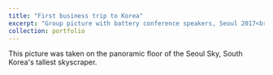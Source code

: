 ```yaml
---
title: "First business trip to Korea"
excerpt: "Group picture with battery conference speakers, Seoul 2017<br/><img src='/images/IMG_1694.jpg'>"
collection: portfolio
---
```


This picture was taken on the panoramic floor of the Seoul Sky, South Korea's tallest skyscraper.